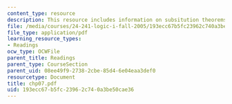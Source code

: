 ```yaml
---
content_type: resource
description: This resource includes information on subsitution theorems.
file: /media/courses/24-241-logic-i-fall-2005/193ecc67b5fc23962c740a3be50cae36_chp07.pdf
file_type: application/pdf
learning_resource_types:
- Readings
ocw_type: OCWFile
parent_title: Readings
parent_type: CourseSection
parent_uid: 08ee49f9-2738-2cbe-85d4-6e04eaa3def0
resourcetype: Document
title: chp07.pdf
uid: 193ecc67-b5fc-2396-2c74-0a3be50cae36
---
```

